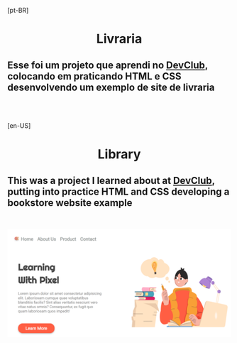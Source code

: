 [pt-BR]
<h1 align="center">
Livraria</h1>

<h2> Esse foi um projeto que aprendi no <a href="https://rodolfomori.com.br/devclub">DevClub</a>,
 colocando em praticando HTML e CSS desenvolvendo um exemplo de site de livraria </h2>
<br>
<br>

[en-US]<h1 align="center">
Library</h1>

<h2> This was a project I learned about at <a href="https://rodolfomori.com.br/devclub">DevClub</a>,
 putting into practice HTML and CSS developing a bookstore website example
<br>
<br>

<p>

<div>
<img alt="HomeScren" src="https://github.com/lbastoss/Project-library/blob/main/assets/print.png" width="900" />
<figcaption> <p> </p> </figcaption>
</div>

<br>
<br>
